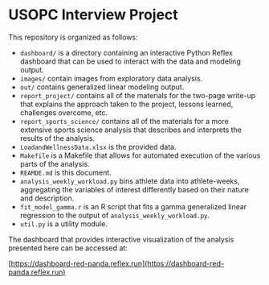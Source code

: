 # USOPC Interview Project

This repository is organized as follows:

+ `dashboard/` is a directory containing an interactive Python Reflex
dashboard that can be used to interact with the data and modeling output.
+ `images/` contain images from exploratory data analysis.
+ `out/` contains generalized linear modeling output.
+ `report_project/` contains all of the materials for the two-page write-up
that explains the approach taken to the project, lessons learned, challenges
overcome, etc.
+ `report_sports_science/` contains all of the materials for a more extensive
sports science analysis that describes and interprets the results of the
analysis.
+ `LoadandWellnessData.xlsx` is the provided data.
+ `Makefile` is a Makefile that allows for automated execution of the various
parts of the analysis.
+ `REAMDE.md` is this document.
+ `analysis_weekly_workload.py` bins athlete data into athlete-weeks, aggregating
the variables of interest differently based on their nature and description.
+ `fit_model_gamma.r` is an R script that fits a gamma generalized linear
regression to the output of `analysis_weekly_workload.py`.
+ `util.py` is a utility module.

The dashboard that provides interactive visualization of the analysis presented
here can be accessed at:

[https://dashboard-red-panda.reflex.run](https://dashboard-red-panda.reflex.run)

